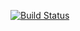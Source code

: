 [![Build Status]][Travis CI]

[Build Status]:    https://api.travis-ci.org/ideal/ideal.github.io.svg?branch=source
[Travis CI]:       https://travis-ci.org/ideal/ideal.github.io

